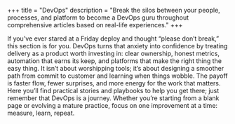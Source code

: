 +++
title = "DevOps"
description = "Break the silos between your people, processes, and platform to become a DevOps guru throughout comprehensive articles based on real-life experiences."
+++

If you’ve ever stared at a Friday deploy and thought “please don’t break,” this section is for you. DevOps turns that anxiety into confidence by treating delivery as a product worth investing in: clear ownership, honest metrics, automation that earns its keep, and platforms that make the right thing the easy thing. It isn’t about worshipping tools; it’s about designing a smoother path from commit to customer and learning when things wobble. The payoff is faster flow, fewer surprises, and more energy for the work that matters. Here you’ll find practical stories and playbooks to help you get there; just remember that DevOps is a journey. Whether you’re starting from a blank page or evolving a mature practice, focus on one improvement at a time: measure, learn, repeat.